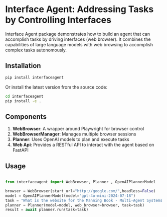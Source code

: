 # Interface Agent: Addressing Tasks by Controlling Interfaces

<!-- [![PyPI version](https://badge.fury.io/py/interfaceagent.svg)](https://badge.fury.io/py/interfaceagent)
[![arXiv](https://img.shields.io/badge/arXiv-2303.02927-<COLOR>.svg)](https://arxiv.org/abs/2303.02927)
![PyPI - Downloads](https://img.shields.io/pypi/dm/interfaceagent?label=pypi%20downloads)

<a target="_blank" href="https://colab.research.google.com/github/microsoft/interfaceagent/blob/main/notebooks/tutorial.ipynb">
<img src="https://colab.research.google.com/assets/colab-badge.svg" alt="Open In Colab"/>
</a> -->

<!-- <img src="docs/images/interfaceagentscreen.png" width="100%" /> -->

Interface Agent package demonstrates how to build an agent that can accomplish tasks by driving interfaces (web browser). It combines the capabilities of large language models with web browsing to accomplish complex tasks autonomously.

## Installation

```bash
pip install interfaceagent
```

Or install the latest version from the source code:

```bash
cd interfaceagent
pip install -e .
```

## Components

1. **WebBrowser**: A wrapper around Playwright for browser control
2. **WebBrowserManager**: Manages multiple browser sessions
3. **Planner**: Uses OpenAI models to plan and execute tasks
4. **Web Api**: Provides a RESTful API to interact with the agent based on FastAPI

## Usage

```python

from interfaceagent import WebBrowser, Planner , OpenAIPlannerModel

browser = WebBrowser(start_url="http://google.com/",headless=False)
model = OpenAIPlannerModel(model="gpt-4o-mini-2024-07-18")
task = "What is the website for the Manning Book - Multi-Agent Systems with AutoGen. Navigate to the book website and find the author of the book."
planner = Planner(model=model, web_browser=browser, task=task)
result = await planner.run(task=task)

```
